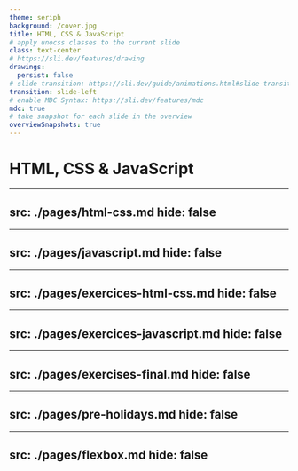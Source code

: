 ```yaml
---
theme: seriph
background: /cover.jpg
title: HTML, CSS & JavaScript
# apply unocss classes to the current slide
class: text-center
# https://sli.dev/features/drawing
drawings:
  persist: false
# slide transition: https://sli.dev/guide/animations.html#slide-transitions
transition: slide-left
# enable MDC Syntax: https://sli.dev/features/mdc
mdc: true
# take snapshot for each slide in the overview
overviewSnapshots: true
---
```


# HTML, CSS & JavaScript

---
src: ./pages/html-css.md
hide: false
---

---
src: ./pages/javascript.md
hide: false
---

---
src: ./pages/exercices-html-css.md
hide: false
---

---
src: ./pages/exercices-javascript.md
hide: false
---

---
src: ./pages/exercises-final.md
hide: false
---

---
src: ./pages/pre-holidays.md
hide: false
---

---
src: ./pages/flexbox.md
hide: false
---
